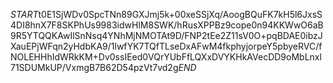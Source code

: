 $START$t0E1SjWDv0SpcTNn89GXJmj5k+00xeSSjXq/AoogBQuFK7kH5l6JxsS4DI8hnX7F8SKPhUs9983idwHlM8SWK/hRusXPPBz9cope0n94KKWwO6aB9R5YTQQKAwIlSnNsq4YNhMjNMOTAt9D/FNP2tEe2Z11sV0O+pqBDAE0ibzJXauEPjWFqn2yHdbKA9/1lwfYK7TQfTLseDxAFwM4fkphyjorpeY5pbyeRVC/fNOLEHHhIdWRkKM+Dv0ssIEed0VQrYUbFfLQXxDVYKHkAVecDD9oMbLnxl71SDUMkUP/VxmgB7B62D54pzVt7vd2g$END$